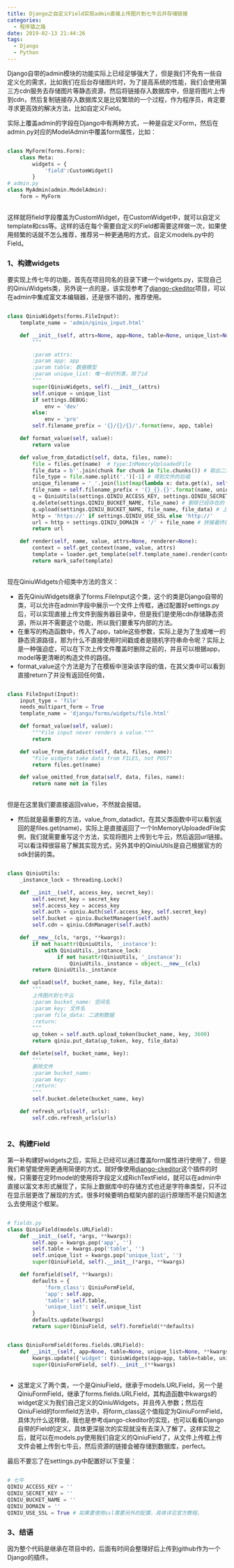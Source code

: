 ```yaml
---
title: Django之自定义Field实现admin直接上传图片到七牛云并存储链接
categories: 
  - 程序猿之路
date: 2019-02-13 21:44:26
tags:
  - Django
  - Python
---
```

Django自带的admin模块的功能实际上已经足够强大了，但是我们不免有一些自定义化的需求，比如我们在后台存储图片时，为了提高系统的性能，我们会使用第三方cdn服务去存储图片等静态资源，然后将链接存入数据库中，但是将图片上传到cdn，然后复制链接存入数据库又是比较繁琐的一个过程，作为程序员，肯定要寻求更高效的解决方法，比如自定义Field。

实际上覆盖admin的字段在Django中有两种方式，一种是自定义Form，然后在admin.py对应的ModelAdmin中覆盖form属性，比如：

```python

class MyForm(forms.Form):
    class Meta:
        widgets = {
            'field':CustomWidget()
        }
# admin.py
class MyAdmin(admin.ModelAdmin):
    form = MyForm
    
```

这样就将field字段覆盖为CustomWidget，在CustomWidget中，就可以自定义template和css等。这样的话在每个需要自定义的Field都需要这样做一次，如果使用频繁的话就不怎么推荐，推荐另一种更通用的方式，自定义models.py中的Field。

### 1、构建widgets
要实现上传七牛的功能，首先在项目同名的目录下建一个widgets.py，实现自己的QiniuWidgets类，另外说一点的是，该实现参考了[django-ckeditor](https://github.com/django-ckeditor/django-ckeditor)项目，可以在admin中集成富文本编辑器，还是很不错的，推荐使用。

```python

class QiniuWidgets(forms.FileInput):
    template_name = 'admin/qiniu_input.html'

    def __init__(self, attrs=None, app=None, table=None, unique_list=None):
        """

        :param attrs:
        :param app: app
        :param table: 数据模型
        :param unique_list: 唯一标识列表，除了id
        """
        super(QiniuWidgets, self).__init__(attrs)
        self.unique = unique_list
        if settings.DEBUG:
            env = 'dev'
        else:
            env = 'pro'
        self.filename_prefix = '{}/{}/{}/'.format(env, app, table)

    def format_value(self, value):
        return value

    def value_from_datadict(self, data, files, name):
        file = files.get(name)  # type:InMemoryUploadedFile
        file_data = b''.join(chunk for chunk in file.chunks()) # 取出二进制数据
        file_type = file.name.split('.')[-1] # 得到文件的后缀
        unique_filename = '_'.join(list(map(lambda x: data.get(x), self.unique))) 
        file_name = self.filename_prefix + '{}_{}.{}'.format(name, unique_filename, file_type) # 构造文件的唯一文件名
        q = QiniuUtils(settings.QINIU_ACCESS_KEY, settings.QINIU_SECRET_KEY) # 七牛上传实例
        q.delete(settings.QINIU_BUCKET_NAME, file_name) # 删除已经存在的
        q.upload(settings.QINIU_BUCKET_NAME, file_name, file_data) # 上传新的
        http = 'https://' if settings.QINIU_USE_SSL else 'http://' 
        url = http + settings.QINIU_DOMAIN + '/' + file_name # 拼接最终的url
        return url

    def render(self, name, value, attrs=None, renderer=None):
        context = self.get_context(name, value, attrs)
        template = loader.get_template(self.template_name).render(context)
        return mark_safe(template)
        
```

现在QiniuWidgets介绍类中方法的含义：
* 首先QiniuWidgets继承了forms.FileInput这个类，这个的类是Django自带的类，可以允许在admin字段中展示一个文件上传框，通过配置好settings.py后，可以实现直接上传文件到服务器目录中，但是我们是使用cdn存储静态资源，所以并不需要这个功能，所以我们要重写内部的方法。
* 在重写的构造函数中，传入了app，table这些参数，实际上是为了生成唯一的静态资源路径，那为什么不直接使用时间戳或者是随机字符串命令呢？实际上是一种强迫症，可以在下次上传文件覆盖时删除之前的，并且可以根据app，model等更清晰的构造文件的路径。
* format_value这个方法是为了在模板中渲染该字段的值，在其父类中可以看到直接return了并没有返回任何值，

```python

class FileInput(Input):
    input_type = 'file'
    needs_multipart_form = True
    template_name = 'django/forms/widgets/file.html'

    def format_value(self, value):
        """File input never renders a value."""
        return

    def value_from_datadict(self, data, files, name):
        "File widgets take data from FILES, not POST"
        return files.get(name)

    def value_omitted_from_data(self, data, files, name):
        return name not in files
        
```

但是在这里我们要直接返回value，不然就会报错。
* 然后就是最重要的方法，value_from_datadict，在其父类函数中可以看到返回的是files.get(name)，实际上是直接返回了一个InMemoryUploadedFile实例，我们就需要重写这个方法，实现将图片上传到七牛云，然后返回url链接。可以看注释很容易了解其实现方式，另外其中的QiniuUtils是自己根据官方的sdk封装的类。

```python

class QiniuUtils:
    _instance_lock = threading.Lock()

    def __init__(self, access_key, secret_key):
        self.secret_key = secret_key
        self.access_key = access_key
        self.auth = qiniu.Auth(self.access_key, self.secret_key)
        self.bucket = qiniu.BucketManager(self.auth)
        self.cdn = qiniu.CdnManager(self.auth)

    def __new__(cls, *args, **kwargs):
        if not hasattr(QiniuUtils, '_instance'):
            with QiniuUtils._instance_lock:
                if not hasattr(QiniuUtils, '_instance'):
                    QiniuUtils._instance = object.__new__(cls)
        return QiniuUtils._instance

    def upload(self, bucket_name, key, file_data):
        """
        上传图片到七牛云
        :param bucket_name: 空间名
        :param key: 文件名
        :param file_data: 二进制数据
        :return:
        """
        up_token = self.auth.upload_token(bucket_name, key, 3600)
        return qiniu.put_data(up_token, key, file_data)

    def delete(self, bucket_name, key):
        """
        删除文件
        :param bucket_name:
        :param key:
        :return:
        """
        self.bucket.delete(bucket_name, key)

    def refresh_urls(self, urls):
        self.cdn.refresh_urls(urls)
        
```

### 2、构建Field
第一补构建好widgets之后，实际上已经可以通过覆盖form属性进行使用了，但是我们希望能使用更通用简便的方式，就好像使用[django-ckeditor](https://github.com/django-ckeditor/django-ckeditor)这个插件的时候，只需要在定时model的使用将字段定义成RichTextField，就可以在admin中直接以富文本形式展现了，实际上数据库中的存储方式也还是字符串类型，只不过在显示层更改了展现的方式，很多时候要明白框架内部的运行原理而不是只知道怎么去使用这个框架。

```python

# fields.py
class QiniuField(models.URLField):
    def __init__(self, *args, **kwargs):
        self.app = kwargs.pop('app', '')
        self.table = kwargs.pop('table', '')
        self.unique_list = kwargs.pop('unique_list', '')
        super(QiniuField, self).__init__(*args, **kwargs)

    def formfield(self, **kwargs):
        defaults = {
            'form_class': QiniuFormField,
            'app': self.app,
            'table': self.table,
            'unique_list': self.unique_list
        }
        defaults.update(kwargs)
        return super(QiniuField, self).formfield(**defaults)


class QiniuFormField(forms.fields.URLField):
    def __init__(self, app=None, table=None, unique_list=None, **kwargs):
        kwargs.update({'widget': QiniuWidgets(app=app, table=table, unique_list=unique_list)})
        super(QiniuFormField, self).__init__(**kwargs)
        
```

* 这里定义了两个类，一个是QiniuField，继承于models.URLField，另一个是QiniuFormField，继承了forms.fields.URLField，其构造函数中kwargs的widget定义为我们自己定义的QiniuWidgets，并且传入参数；然后在QiniuField的formfield方法中，将form_class这个值指定为QiniuFormField，具体为什么这样做，我也是参考django-ckeditor的实现，也可以看看Django自带的Field的定义，具体更深层次的实现就没有去深入了解了。这样实现之后，就可以在models.py使用我们自定义的QiniuField了，从文件上传框上传文件会被上传到七牛云，然后资源的链接会被存储到数据库，perfect。

最后不要忘了在settings.py中配置好以下变量：

```python

# 七牛
QINIU_ACCESS_KEY = ''
QINIU_SECRET_KEY = ''
QINIU_BUCKET_NAME = ''
QINIU_DOMAIN = ''
QINIU_USE_SSL = True # 如果要使用ssl需要另外的配置，具体详见官方教程。

```

### 3、结语
因为整个代码是继承在项目中的，后面有时间会整理好后上传到github作为一个Django的插件。